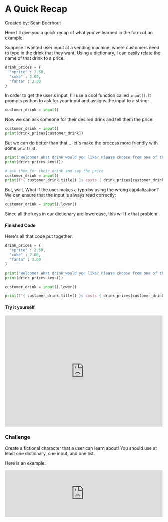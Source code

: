 # A Quick Recap
Created by: Sean Boerhout


Here I'll give you a quick recap of what you've learned in the form of an example.

Suppose I wanted user input at a vending machine, where customers need to type in the drink that they want. 
Using a dictionary, I can easily relate the name of that drink to a price:
``` python
drink_prices = {
  "sprite" : 2.50,
  "coke" : 2.00,
  "fanta" : 3.00
}
```
In order to get the user's input, I'll use a cool function called ```input()```. It prompts python to 
ask for your input and assigns the input to a string:
``` python
customer_drink = input()
```
Now we can ask someone for their desired drink and tell them the price! 
``` python
customer_drink = input()
print(drink_prices[customer_drink])
```
But we can do better than that... let's make the process more friendly with some ```print()```s.
``` python
print("Welcome! What drink would you like? Please choose from one of the choices below:") 
print(drink_prices.keys())

# ask them for their drink and say the price
customer_drink = input()
print(f"{ customer_drink.title() }s costs { drink_prices[customer_drink] } dollars!")
```

But, wait. What if the user makes a typo by using the wrong capitalization? We can ensure that the input
is always read correctly:
``` python
customer_drink = input().lower()
```
Since all the keys in our dictionary are lowercase, this will fix that problem.

#### Finished Code
Here's all that code put together:
``` python
drink_prices = {
  "sprite" : 2.50,
  "coke" : 2.00,
  "fanta" : 3.00
}

print("Welcome! What drink would you like? Please choose from one of the choices below:") 
print(drink_prices.keys())

customer_drink = input().lower()

print(f"{ customer_drink.title() }s costs { drink_prices[customer_drink] } dollars!")
```

#### Try it yourself

<iframe src="https://trinket.io/embed/python3/1a196fccc9" width="100%" height="356" frameborder="0" marginwidth="0" marginheight="0" allowfullscreen></iframe>

### Challenge

Create a fictional character that a user can learn about! You should use at least one dictionary, one input, and one list.

Here is an example:
<iframe src="https://trinket.io/embed/python3/7a39be2117?outputOnly=true" width="100%" height="150" frameborder="0" marginwidth="0" marginheight="0" allowfullscreen></iframe>